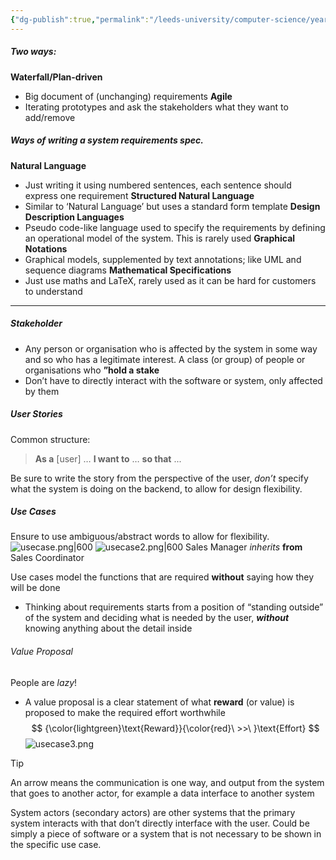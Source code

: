 ```yaml
---
{"dg-publish":true,"permalink":"/leeds-university/computer-science/year-2/software-eng-principles/revision/l4-requirements-engineering/"}
---
```



##### **Two ways:**
**Waterfall/Plan-driven**
- Big document of (unchanging) requirements
**Agile**
- Iterating prototypes and ask the stakeholders what they want to add/remove
##### **Ways of writing a system requirements spec.**

**Natural Language**
- Just writing it using numbered sentences, each sentence should express one requirement
**Structured Natural Language**
- Similar to ‘Natural Language’ but uses a standard form template
**Design Description Languages**
- Pseudo code-like  language used to specify the requirements by defining an operational model of the system. This is rarely used
**Graphical Notations**
- Graphical models, supplemented by text annotations; like UML and sequence diagrams
**Mathematical Specifications**
- Just use maths and LaTeX, rarely used as it can be hard for customers to understand
***
##### **Stakeholder**
- Any person or organisation who is affected by the system in some way and so who has a legitimate interest. A class (or group) of people or organisations who **”hold a stake**
- Don’t have to directly interact with the software or system, only affected by them
##### User Stories
Common structure:
> **As a** [user] … **I want to** … **so that** ...

Be sure to write the story from the perspective of the user, *don’t* specify what the system is doing on the backend, to allow for design flexibility.
##### Use Cases
Ensure to use ambiguous/abstract words to allow for flexibility.
![usecase.png|600](/img/user/Leeds%20University/Computer%20Science/Year%202/Software%20Eng%20Principles/Revision/images/usecase.png)
![usecase2.png|600](/img/user/Leeds%20University/Computer%20Science/Year%202/Software%20Eng%20Principles/Revision/images/usecase2.png)
Sales Manager *inherits* **from** Sales Coordinator

Use cases model the functions that are required **without** saying how they will be done
- Thinking about requirements starts from a position of “standing outside” of the system and deciding what is needed by the user, ***without*** knowing anything about the detail inside
###### Value Proposal
People are *lazy*!
- A value proposal is a clear statement of what **reward** (or value) is proposed to make the required effort worthwhile
$$
{\color{lightgreen}\text{Reward}}{\color{red}\ >>\ }\text{Effort}
$$
![usecase3.png](/img/user/Leeds%20University/Computer%20Science/Year%202/Software%20Eng%20Principles/Revision/images/usecase3.png)
>[!tip] 
>An arrow means the communication is one way, and output from the system that goes to another actor, for example a data interface to another system

System actors (secondary actors) are other systems that the primary system interacts with that don’t directly interface with the user. Could be simply a piece of software or a system that is not necessary to be shown in the specific use case.